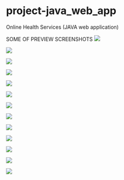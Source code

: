 # project-java_web_app
Online Health Services (JAVA web application)


SOME OF PREVIEW SCREENSHOTS
![](prev0.png)



![](prev1.png)



![](prev2.png)



![](prev3.png)



![](prev4.png)



![](prev5.png)



![](prev6.png)



![](prev7.png)



![](prev8.png)



![](prev9.png)



![](prev10.png)



![](prev11.png)



![](prev12.png)
